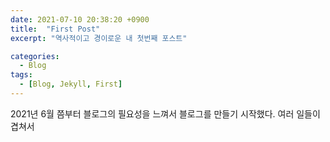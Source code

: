 ```yaml
---
date: 2021-07-10 20:38:20 +0900
title:  "First Post"
excerpt: "역사적이고 경이로운 내 첫번째 포스트"

categories:
  - Blog
tags:
  - [Blog, Jekyll, First]
---
```


2021년 6월 쯤부터 블로그의 필요성을 느껴서 블로그를 만들기 시작했다. 여러 일들이 겹쳐서
